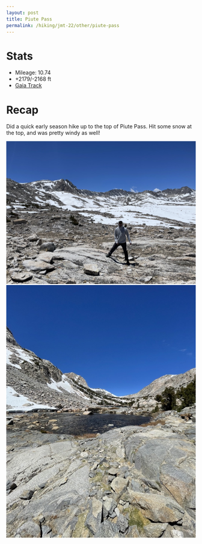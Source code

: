 ```yaml
---
layout: post
title: Piute Pass
permalink: /hiking/jmt-22/other/piute-pass
---
```


# Stats
- Mileage: 10.74
- +2179/-2168 ft
- [Gaia Track](https://www.gaiagps.com/public/vZ2mTtGWqqAmSlO40zxG03lA/)

# Recap
Did a quick early season hike up to the top of Piute Pass. Hit some snow at the top, and was pretty windy as well!

![Pass](/assets/jmt-2022/9/Pass.jpeg)
![Lake](/assets/jmt-2022/9/Lake.jpeg)
